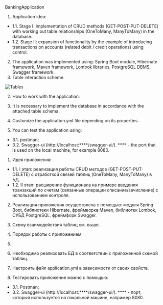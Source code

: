 BankingApplication

1. Application idea:
- 1.1. Stage I: implementation of CRUD methods (GET-POST-PUT-DELETE) with working out table relationships (OneToMany, ManyToMany) in the database.
- 1.2. Stage II: expansion of functionality by the example of introducing transactions on accounts (related debit / credit operations) using control.
2. The application was implemented using: Spring Boot module, Hibernate framework, Maven framework, Lombok libraries, PostgreSQL DBMS, Swagger framework.
3. Table interaction scheme:


![Tables](https://user-images.githubusercontent.com/96749989/182694857-fcea5776-4638-4c94-a7d4-74853bdaf77f.png)


2. How to work with the application:

1. It is necessary to implement the database in accordance with the attached table schema.
2. Customize the application.yml file depending on its properties.
3. You can test the application using:
- 3.1. postman;
- 3.2. Swagger-ui (http://localhost:****/swagger-ui/). **** - the port that is used on the local machine, for example 8080.


1. Идея приложения:
- 1.1. I этап: реализация работы CRUD методов (GET-POST-PUT-DELETE) с отработкой связей таблиц (OneToMany, ManyToMany) в БД.
- 1.2. II этап: расширение функционала на примере введения транзакций по счетам (связанные операции списание/зачисление) с использованием контроля.
2. Реализация приложения осуществлена с помощью: модуля Spring Boot, библиотеки Hibernate, фреймворка Maven, библиотек Lombok, СУБД PostgreSQL, фреймфорк Swagger.
3. Схему взаимодействия таблиц см. выше.

2. Порядок работы с приложением:
3. 
4. Необходимо реализовать БД в соответствии с приложенной схемой таблиц.
5. Настроить файл application.yml в зависимости от своих свойств.
6. Тестировать приложение можно с помощью:
- 3.1. Postman;
- 3.2. Swagger-ui (http://localhost:****/swagger-ui/). **** - порт, который используется на локальной машине, например 8080.
